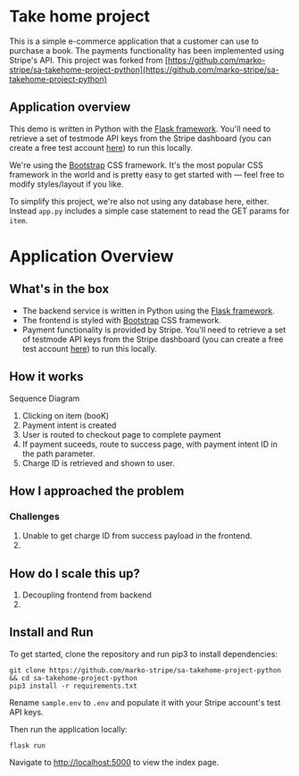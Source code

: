 # Take home project
This is a simple e-commerce application that a customer can use to purchase a book. The payments functionality has been implemented using Stripe's API. This project was forked from [https://github.com/marko-stripe/sa-takehome-project-python](https://github.com/marko-stripe/sa-takehome-project-python)

## Application overview
This demo is written in Python with the [Flask framework](https://flask.palletsprojects.com/). You'll need to retrieve a set of testmode API keys from the Stripe dashboard (you can create a free test account [here](https://dashboard.stripe.com/register)) to run this locally.

We're using the [Bootstrap](https://getbootstrap.com/docs/4.6/getting-started/introduction/) CSS framework. It's the most popular CSS framework in the world and is pretty easy to get started with — feel free to modify styles/layout if you like. 

To simplify this project, we're also not using any database here, either. Instead `app.py` includes a simple case statement to read the GET params for `item`. 
# Application Overview

## What's in the box
- The backend service is written in Python using the [Flask framework](https://flask.palletsprojects.com/).
- The frontend is styled with [Bootstrap](https://getbootstrap.com/docs/4.6/getting-started/introduction/) CSS framework.
- Payment functionality is provided by Stripe. You'll need to retrieve a set of testmode API keys from the Stripe dashboard (you can create a free test account [here](https://dashboard.stripe.com/register)) to run this locally.

## How it works

Sequence Diagram
1. Clicking on item (booK)
2. Payment intent is created
3. User is routed to checkout page to complete payment
4. If payment suceeds, route to success page, with payment intent ID in the path parameter.
5. Charge ID is retrieved and shown to user.

## How I approached the problem

### Challenges
1. Unable to get charge ID from success payload in the frontend.
2. 

## How do I scale this up?
1. Decoupling frontend from backend
2. 

## Install and Run
To get started, clone the repository and run pip3 to install dependencies:

```
git clone https://github.com/marko-stripe/sa-takehome-project-python && cd sa-takehome-project-python
pip3 install -r requirements.txt
```

Rename `sample.env` to `.env` and populate it with your Stripe account's test API keys.

Then run the application locally:

```
flask run
```

Navigate to [http://localhost:5000](http://localhost:5000) to view the index page.

